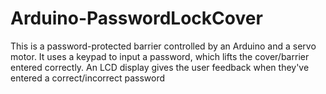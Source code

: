 # Arduino-PasswordLockCover
This is a password-protected barrier controlled by an Arduino and a servo motor. It uses a keypad to input a password, which lifts the cover/barrier entered correctly. An LCD display gives the user feedback when they've entered a correct/incorrect password
